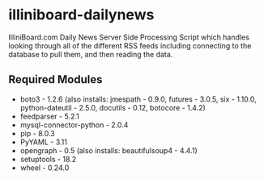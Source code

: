 # illiniboard-dailynews
IlliniBoard.com Daily News Server Side Processing Script which handles looking through all of the different RSS feeds including connecting to the database to pull them, and then reading the data.

## Required Modules
* boto3 - 1.2.6 (also installs: jmespath - 0.9.0, futures - 3.0.5, six - 1.10.0, python-dateutil - 2.5.0, docutils - 0.12, botocore - 1.4.2)
* feedparser - 5.2.1
* mysql-connector-python - 2.0.4
* pip - 8.0.3
* PyYAML - 3.11
* opengraph - 0.5 (also installs: beautifulsoup4 - 4.4.1)
* setuptools - 18.2
* wheel - 0.24.0
